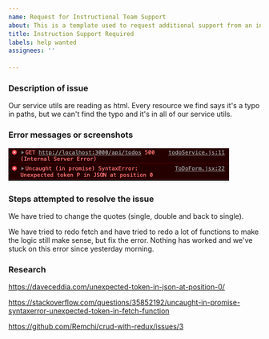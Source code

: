 ```yaml
---
name: Request for Instructional Team Support
about: This is a template used to request additional support from an instructor
title: Instruction Support Required
labels: help wanted
assignees: ''

---
```


### Description of issue
Our service utils are reading as html. Every resource we find says it's a typo in paths, but we can't find the typo and it's in all of our service utils.
### Error messages or screenshots
![Screenshot](/images/ScreenShot2020-08-24.png)

### Steps attempted to resolve the issue
We have tried to change the quotes (single, double and back to single).

We have tried to redo fetch and have tried to redo a lot of functions to make the logic still make sense, but fix the error. Nothing has worked and we've stuck on this error since yesterday morning. 


### Research
https://daveceddia.com/unexpected-token-in-json-at-position-0/

https://stackoverflow.com/questions/35852192/uncaught-in-promise-syntaxerror-unexpected-token-in-fetch-function

https://github.com/Remchi/crud-with-redux/issues/3
